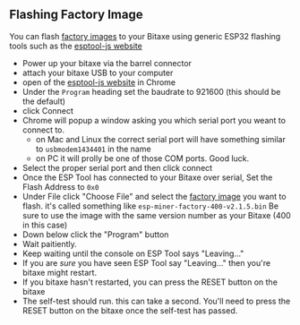 ## Flashing Factory Image
You can flash [factory images](https://github.com/bitaxeorg/ESP-Miner/releases) to your Bitaxe using generic ESP32 flashing tools such as the [esptool-js website](https://espressif.github.io/esptool-js/)

- Power up your bitaxe via the barrel connector
- attach your bitaxe USB to your computer
- open of the [esptool-js website](https://espressif.github.io/esptool-js/) in Chrome
- Under the `Program` heading set the baudrate to 921600 (this should be the default)
- click Connect
- Chrome will popup a window asking you which serial port you weant to connect to. 
    - on Mac and Linux the correct serial port will have something similar to `usbmodem1434401` in the name
    - on PC it will prolly be one of those COM ports. Good luck.
- Select the proper serial port and then click connect
- Once the ESP Tool has connected to your Bitaxe over serial, Set the Flash Address to `0x0`
- Under File click "Choose File" and select the [factory image](https://github.com/bitaxeorg/ESP-Miner/releases) you want to flash. it's called something like `esp-miner-factory-400-v2.1.5.bin` Be sure to use the image with the same version number as your Bitaxe (400 in this case)
- Down below click the "Program" button
- Wait paitiently.
- Keep waiting until the console on ESP Tool says "Leaving..."
- If you are _sure_ you have seen ESP Tool say "Leaving..." then you're bitaxe might restart.
- If you bitaxe hasn't restarted, you can press the RESET button on the bitaxe
- The self-test should run. this can take a second. You'll need to press the RESET button on the bitaxe once the self-test has passed.
